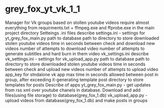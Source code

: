 # grey_fox_yt_vk_1_1
Manager for Vk groups based on stollen youtube videos
require almost everything from requirments.txt + ffmpeg.exe and ffprobe.exe in the main project directory
Setteings .ini files describe
settings.ini - settings for yt_grey_fox_main.py
  path to database
  path to directory to store downloaded stolen youtube videos
  time in seconds between check and download new videos 
  number of attempts to download video
  number of attempts to generate  subtitles and hard burn in them video
vk_settings.ini describe
vk_settings.ini - settings for vk_upload_app.py
  path to database
  path to directory to store downloaded stolen youtube videos
  time in seconds between check and upload new videos
  number of attempts to upload video
  app_key for stndalone vk app
  max time in seconds allowed between post in group, after exceeding it-generating template post
  directory to store templates for posts
Describe of apps
yt_grey_fox_main.py - get updates from rss xml over youtube chanels in database. Download and add files(using file storage) to database(grey_fox_1.db)
vk_upload_app.py -upload videos from database(grey_fox_1.db) and make posts in groups
  
